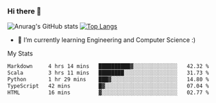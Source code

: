 ### Hi there 👋

![Anurag's GitHub stats](https://github-readme-stats.vercel.app/api?username=MatteoIorio11&show_icons=true&theme=dark) 
[![Top Langs](https://github-readme-stats.vercel.app/api/top-langs/?username=MatteoIorio11&theme=dark)](https://github.com/MatteoIorio11/github-readme-stats)

- 🌱 I’m currently learning Engineering and Computer Science :)

<!--
**MatteoIorio11/MatteoIorio11** is a ✨ _special_ ✨ repository because its `README.md` (this file) appears on your GitHub profile.

Here are some ideas to get you started:

- 🔭 I’m currently working on ...
- 🌱 I’m currently learning ...
- 👯 I’m looking to collaborate on ...
- 🤔 I’m looking for help with ...
- 💬 Ask me about ...
- 📫 How to reach me: ...
- 😄 Pronouns: ...
- ⚡ Fun fact: ...
-->
My Stats
<!--START_SECTION:waka-->

```txt
Markdown     4 hrs 14 mins   ██████████▓░░░░░░░░░░░░░░   42.32 %
Scala        3 hrs 11 mins   ████████░░░░░░░░░░░░░░░░░   31.73 %
Python       1 hr 29 mins    ███▓░░░░░░░░░░░░░░░░░░░░░   14.80 %
TypeScript   42 mins         █▓░░░░░░░░░░░░░░░░░░░░░░░   07.04 %
HTML         16 mins         ▓░░░░░░░░░░░░░░░░░░░░░░░░   02.77 %
```

<!--END_SECTION:waka-->
